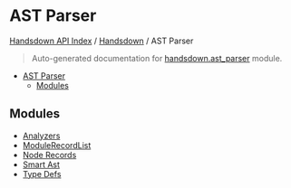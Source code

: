 # AST Parser

[Handsdown API Index](../../README.md#handsdown-api-index) /
[Handsdown](../index.md#handsdown) /
AST Parser

> Auto-generated documentation for [handsdown.ast_parser](https://github.com/vemel/handsdown/blob/main/handsdown/ast_parser/__init__.py) module.

- [AST Parser](#ast-parser)
  - [Modules](#modules)

## Modules

- [Analyzers](analyzers/index.md)
- [ModuleRecordList](./module_record_list.md)
- [Node Records](node_records/index.md)
- [Smart Ast](./smart_ast.md)
- [Type Defs](./type_defs.md)